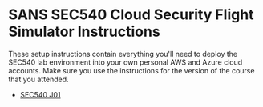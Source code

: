 # SANS SEC540 Cloud Security Flight Simulator Instructions

These setup instructions contain everything you'll need to deploy the SEC540 lab environment into your own personal AWS and Azure cloud accounts. Make sure you use the instructions for the version of the course that you attended.

- [SEC540 J01](./j01.md)